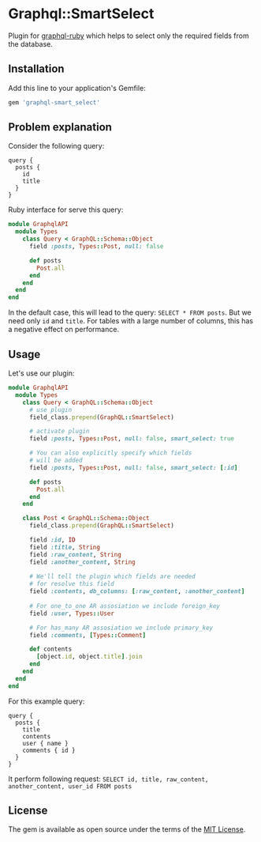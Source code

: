 # Graphql::SmartSelect

Plugin for [graphql-ruby](https://github.com/rmosolgo/graphql-ruby) which helps to select only the required fields from the database.

## Installation

Add this line to your application's Gemfile:

```ruby
gem 'graphql-smart_select'
```

## Problem explanation

Consider the following query:
```
query {
  posts {
    id
    title
  }
}
```

Ruby interface for serve this query:
```ruby
module GraphqlAPI
  module Types
    class Query < GraphQL::Schema::Object
      field :posts, Types::Post, null: false

      def posts
        Post.all
      end
    end
  end
end
```
In the default case, this will lead to the query: ```SELECT * FROM posts```. But we need only ```id``` and ```title```.
For tables with a large number of columns, this has a negative effect on performance.

## Usage

Let's use our plugin:
```ruby
module GraphqlAPI
  module Types
    class Query < GraphQL::Schema::Object
      # use plugin
      field_class.prepend(GraphQL::SmartSelect)

      # activate plugin
      field :posts, Types::Post, null: false, smart_select: true

      # You can also explicitly specify which fields
      # will be added
      field :posts, Types::Post, null: false, smart_select: [:id]

      def posts
        Post.all
      end
    end

    class Post < GraphQL::Schema::Object
      field_class.prepend(GraphQL::SmartSelect)

      field :id, ID
      field :title, String
      field :raw_content, String
      field :another_content, String
  
      # We'll tell the plugin which fields are needed
      # for resolve this field
      field :contents, db_columns: [:raw_content, :another_content]
      
      # For one_to_one AR assosiation we include foreign_key
      field :user, Types::User

      # For has_many AR assosiation we include primary_key
      field :comments, [Types::Comment]

      def contents
        [object.id, object.title].join
      end
    end
  end
end
```

For this example query:
```
query {
  posts {
    title
    contents
    user { name }
    comments { id }
  }
}
```
It perform following request:
```SELECT id, title, raw_content, another_content, user_id FROM posts```

## License

The gem is available as open source under the terms of the [MIT License](https://opensource.org/licenses/MIT).
